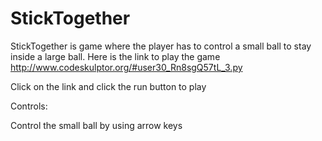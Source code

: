 # StickTogether
StickTogether is game where the player has to control a small ball to stay inside a large ball. Here is the link to play the game http://www.codeskulptor.org/#user30_Rn8sgQ57tL_3.py

Click on the link and click the run button to play

Controls:

Control the small ball by using arrow keys
